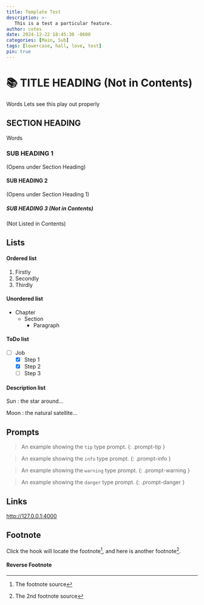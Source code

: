 ```yaml
---
title: Template Test
description: >-
   This is a test a particular feature.
author: cotes
date: 2024-12-22 18:45:30 -0600
categories: [Main, Sub]
tags: [lowercase, hall, love, test]
pin: true
---
```


# 📚 TITLE HEADING (Not in Contents)

Words Lets see this play out properly

## SECTION HEADING 

 Words

### SUB HEADING 1

 (Opens under Section Heading)

#### SUB HEADING 2 

 (Opens under Section Heading 1)

##### SUB HEADING 3 (Not in Contents)

 (Not Listed in Contents)

## Lists

#### Ordered list

1. Firstly
2. Secondly
3. Thirdly

#### Unordered list

- Chapter
  - Section
    - Paragraph

#### ToDo list

- [ ] Job
  - [x] Step 1
  - [x] Step 2
  - [ ] Step 3

#### Description list

  Sun
  : the star around...

  Moon
  : the natural satellite...
  
## Prompts

> An example showing the `tip` type prompt.
{: .prompt-tip }

> An example showing the `info` type prompt.
{: .prompt-info }

> An example showing the `warning` type prompt.
{: .prompt-warning }

> An example showing the `danger` type prompt.
{: .prompt-danger }

## Links

<http://127.0.0.1:4000>

## Footnote

Click the hook will locate the footnote[^footnote], and here is another footnote[^fn-nth-2].


#### Reverse Footnote

[^footnote]: The footnote source
[^fn-nth-2]: The 2nd footnote source